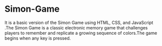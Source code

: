 # Simon-Game
It is a basic version of the Simon Game using HTML, CSS, and JavaScript .The Simon Game is a classic electronic memory game that challenges players to remember and replicate a growing sequence of colors.The game begins when any key is pressed.